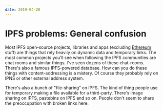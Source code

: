 ```yaml
---
date: 2019-04-28
---
```


# IPFS problems: General confusion

Most IPFS open-source projects, libraries and apps (excluding [Ethereum](c49e1806) stuff) are things that rely heavily on dynamic data and temporary links. The most common projects you'll see when following the IPFS communities are chat rooms and similar things. I've seen dozens of these chat-rooms. There's also a famous IPFS-powered database. How can you do these things with content-addressing is a mistery. Of course they probably rely on IPNS or other external address system.

There's also a bunch of "file-sharing" on IPFS. The kind of thing people use for temporary making a file available for a third-party. There's image sharing on IPFS, pastebins on IPFS and so on. People don't seem to share the preoccupation with broken links here.
